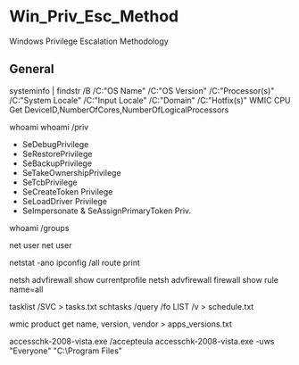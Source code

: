 # Win_Priv_Esc_Method
Windows Privilege Escalation Methodology

## General
systeminfo | findstr /B /C:"OS Name" /C:"OS Version" /C:"Processor(s)" /C:"System Locale" /C:"Input Locale" /C:"Domain" /C:"Hotfix(s)"
WMIC CPU Get DeviceID,NumberOfCores,NumberOfLogicalProcessors

whoami
whoami /priv
  * SeDebugPrivilege
  * SeRestorePrivilege
  * SeBackupPrivilege
  * SeTakeOwnershipPrivilege
  * SeTcbPrivilege
  * SeCreateToken Privilege
  * SeLoadDriver Privilege
  * SeImpersonate & SeAssignPrimaryToken Priv.

whoami /groups

net user
net user <user>

netstat -ano
ipconfig /all
route print


netsh advfirewall show currentprofile
netsh advfirewall firewall show rule name=all


tasklist /SVC > tasks.txt
schtasks /query /fo LIST /v > schedule.txt

wmic product get name, version, vendor > apps_versions.txt

accesschk-2008-vista.exe /accepteula
accesschk-2008-vista.exe -uws "Everyone" "C:\Program Files"

